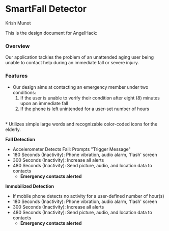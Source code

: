 SmartFall Detector [](#)
====================

Krish Munot

This is the design document for AngelHack:

### Overview
Our application tackles the problem of an unattended aging user being unable to contact help during an immediate fall or severe injury. 


### Features
* Our design aims at contacting an emergency member under two conditions: <br/>
	1. If the user is unable to verify their condition after eight (8) minutes upon an immediate fall <br/>
	2. If the phone is left unintended for a user-set number of hours
<br/>
* Utilizes simple large words and recognizable color-coded icons for the elderly. 

**Fall Detection**
* Accelerometer Detects Fall: Prompts "Trigger Message"
* 180 Seconds (Inactivity): Phone vibration, audio alarm, 'flash' screen 
* 300 Seconds (Inactivity): Increase all alerts
* 480 Seconds (Inactivity): Send picture, audio, and location data to contacts
    * **Emergency contacts alerted**
    
**Immobilized Detection**
* If mobile phone detects no activity for a user-defined number of hour(s)
* 180 Seconds (Inactivity): Phone vibration, audio alarm, 'flash' screen 
* 300 Seconds (Inactivity): Increase all alerts
* 480 Seconds (Inactivity): Send picture, audio, and location data to contacts
    * **Emergency contacts alerted**
